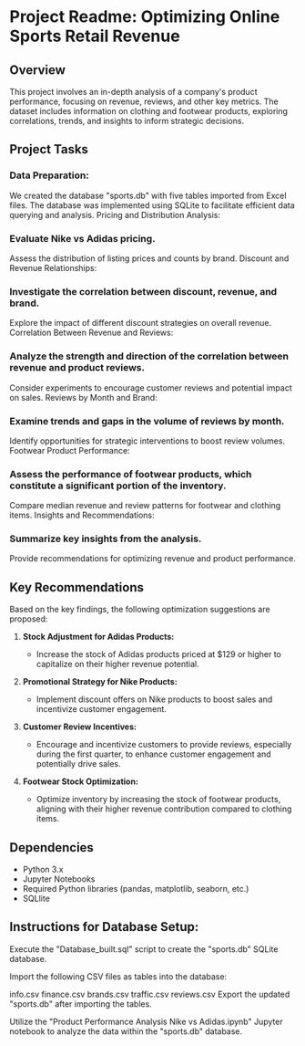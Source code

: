 # Project Readme: Optimizing Online Sports Retail Revenue

## Overview

This project involves an in-depth analysis of a company's product performance, focusing on revenue, reviews, and other key metrics. The dataset includes information on clothing and footwear products, exploring correlations, trends, and insights to inform strategic decisions.

## Project Tasks
### Data Preparation:

We created the database "sports.db" with five tables imported from Excel files.
The database was implemented using SQLite to facilitate efficient data querying and analysis.
Pricing and Distribution Analysis:

### Evaluate Nike vs Adidas pricing.
Assess the distribution of listing prices and counts by brand.
Discount and Revenue Relationships:

### Investigate the correlation between discount, revenue, and brand.
Explore the impact of different discount strategies on overall revenue.
Correlation Between Revenue and Reviews:

### Analyze the strength and direction of the correlation between revenue and product reviews.
Consider experiments to encourage customer reviews and potential impact on sales.
Reviews by Month and Brand:

### Examine trends and gaps in the volume of reviews by month.
Identify opportunities for strategic interventions to boost review volumes.
Footwear Product Performance:

### Assess the performance of footwear products, which constitute a significant portion of the inventory.
Compare median revenue and review patterns for footwear and clothing items.
Insights and Recommendations:

### Summarize key insights from the analysis.
Provide recommendations for optimizing revenue and product performance.
## Key Recommendations

Based on the key findings, the following optimization suggestions are proposed:

1. **Stock Adjustment for Adidas Products:**
   - Increase the stock of Adidas products priced at $129 or higher to capitalize on their higher revenue potential.

2. **Promotional Strategy for Nike Products:**
   - Implement discount offers on Nike products to boost sales and incentivize customer engagement.

3. **Customer Review Incentives:**
   - Encourage and incentivize customers to provide reviews, especially during the first quarter, to enhance customer engagement and potentially drive sales.

4. **Footwear Stock Optimization:**
   - Optimize inventory by increasing the stock of footwear products, aligning with their higher revenue contribution compared to clothing items.


## Dependencies

- Python 3.x
- Jupyter Notebooks
- Required Python libraries (pandas, matplotlib, seaborn, etc.)
- SQLlite

## Instructions for Database Setup:

Execute the "Database_built.sql" script to create the "sports.db" SQLite database.

Import the following CSV files as tables into the database:

info.csv
finance.csv
brands.csv
traffic.csv
reviews.csv
Export the updated "sports.db" after importing the tables.

Utilize the "Product Performance Analysis Nike vs Adidas.ipynb" Jupyter notebook to analyze the data within the "sports.db" database.

